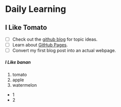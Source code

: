 # Daily Learning
## I Like Tomato
- [ ] Check out the [github blog](https://github.blog/) for topic ideas.
- [ ] Learn about [GitHub Pages](https://skills.github.com/#first-day-on-github).
- [ ] Convert my first blog post into an actual webpage.

##### I Like banan
1. tomato
2. apple
3. watermelon
- 1
- 2
